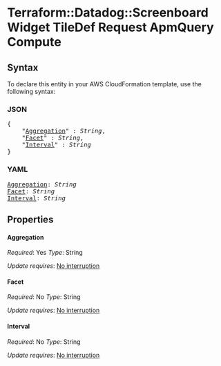 # Terraform::Datadog::Screenboard Widget TileDef Request ApmQuery Compute

## Syntax

To declare this entity in your AWS CloudFormation template, use the following syntax:

### JSON

<pre>
{
    "<a href="#aggregation" title="Aggregation">Aggregation</a>" : <i>String</i>,
    "<a href="#facet" title="Facet">Facet</a>" : <i>String</i>,
    "<a href="#interval" title="Interval">Interval</a>" : <i>String</i>
}
</pre>

### YAML

<pre>
<a href="#aggregation" title="Aggregation">Aggregation</a>: <i>String</i>
<a href="#facet" title="Facet">Facet</a>: <i>String</i>
<a href="#interval" title="Interval">Interval</a>: <i>String</i>
</pre>

## Properties

#### Aggregation

_Required_: Yes
_Type_: String

_Update requires_: [No interruption](https://docs.aws.amazon.com/AWSCloudFormation/latest/UserGuide/using-cfn-updating-stacks-update-behaviors.html#update-no-interrupt)

#### Facet

_Required_: No
_Type_: String

_Update requires_: [No interruption](https://docs.aws.amazon.com/AWSCloudFormation/latest/UserGuide/using-cfn-updating-stacks-update-behaviors.html#update-no-interrupt)

#### Interval

_Required_: No
_Type_: String

_Update requires_: [No interruption](https://docs.aws.amazon.com/AWSCloudFormation/latest/UserGuide/using-cfn-updating-stacks-update-behaviors.html#update-no-interrupt)

